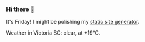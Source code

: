 ### Hi there :wave:

It's Friday! I might be polishing my [static site generator](https://github.com/bewuethr/pandoc-bash-blog).

Weather in Victoria BC: clear, at +19°C.
